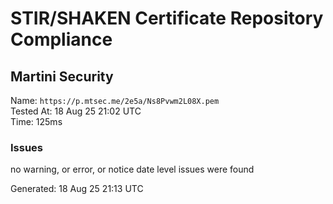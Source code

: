 # STIR/SHAKEN Certificate Repository Compliance

## Martini Security

Name: `https://p.mtsec.me/2e5a/Ns8Pvwm2L08X.pem`\
Tested At: 18 Aug 25 21:02 UTC\
Time: 125ms

### Issues

no warning, or error, or notice date level issues were found

Generated: 18 Aug 25 21:13 UTC